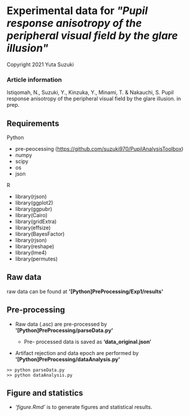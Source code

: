 # Experimental data for *"Pupil response anisotropy of the peripheral visual field by the glare illusion"*
Copyright 2021 Yuta Suzuki

### Article information
Istiqomah, N., Suzuki, Y., Kinzuka, Y., Minami, T. & Nakauchi, S. Pupil response anisotropy of the peripheral visual field by the glare illusion. in prep.

## Requirements
Python
- pre-peocessing (https://github.com/suzuki970/PupilAnalysisToolbox)
- numpy
- scipy
- os
- json

R
- library(rjson)
- library(ggplot2)
- library(ggpubr)
- library(Cairo)
- library(gridExtra)
- library(effsize)
- library(BayesFactor)
- library(rjson)
- library(reshape)
- library(lme4)
- library(permutes)

## Raw data
raw data can be found at **'[Python]PreProcessing/Exp1/results'**

## Pre-processing
- Raw data (.asc) are pre-processed by **'[Python]PreProcessing/parseData.py'**

	- Pre- processed data is saved as **‘data_original.json’**

- Artifact rejection and data epoch are performed by **'[Python]PreProcessing/dataAnalysis.py'**

```
>> python parseData.py	
>> python dataAnalysis.py
```


## Figure and statistics
- *‘figure.Rmd’* is to generate figures and statistical results.
